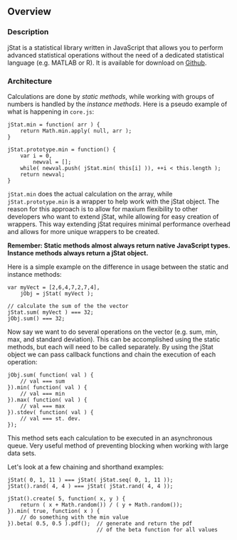 ## Overview

### Description

jStat is a statistical library written in JavaScript that allows you to perform advanced statistical operations without the need of a dedicated statistical language (e.g. MATLAB or R). It is available for download on [Github](http://github.com/jstat/jstat).

### Architecture

Calculations are done by *static methods*, while working with groups of numbers is handled by the *instance methods*.
Here is a pseudo example of what is happening in `core.js`:

    jStat.min = function( arr ) {
        return Math.min.apply( null, arr );
    }

    jStat.prototype.min = function() {
        var i = 0,
            newval = [];
        while( newval.push( jStat.min( this[i] )), ++i < this.length );
        return newval;
    }

`jStat.min` does the actual calculation on the array, while `jStat.prototype.min` is a wrapper to help work with the jStat object.
The reason for this approach is to allow for maxium flexibility to other developers who want to extend jStat, while allowing for easy creation of wrappers.
This way extending jStat requires minimal performance overhead and allows for more unique wrappers to be created.

**Remember: Static methods almost always return native JavaScript types. Instance methods always return a jStat object.**

Here is a simple example on the difference in usage between the static and instance methods:

    var myVect = [2,6,4,7,2,7,4],
        jObj = jStat( myVect );

    // calculate the sum of the the vector
    jStat.sum( myVect ) === 32;
    jObj.sum() === 32;

Now say we want to do several operations on the vector (e.g. sum, min, max, and standard deviation).
This can be accomplished using the static methods, but each will need to be called separately.
By using the jStat object we can pass callback functions and chain the execution of each operation:

    jObj.sum( function( val ) {
        // val === sum
    }).min( function( val ) {
        // val === min
    }).max( function( val ) {
        // val === max
    }).stdev( function( val ) {
        // val === st. dev.
    });

This method sets each calculation to be executed in an asynchronous queue.
Very useful method of preventing blocking when working with large data sets.

Let's look at a few chaining and shorthand examples:

    jStat( 0, 1, 11 ) === jStat( jStat.seq( 0, 1, 11 ));
    jStat().rand( 4, 4 ) === jStat( jStat.rand( 4, 4 ));

    jStat().create( 5, function( x, y ) {
        return ( x + Math.random()) / ( y + Math.random());
    }).min( true, function( x ) {
        // do something with the min value
    }).beta( 0.5, 0.5 ).pdf();  // generate and return the pdf
                                // of the beta function for all values
